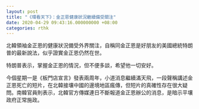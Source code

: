 ```yaml
---
layout: post
title: "《環看天下》：金正恩健康狀況繼續備受關注"
date: 2020-04-29 09:43:16.000000000 +08:00
categories: rthk
---
```


北韓領袖金正恩的健康狀況備受外界關注，自稱同金正恩是好朋友的美國總統特朗普的最新說法，似乎證實金正恩仍然在世。

特朗普表示，掌握金正恩的情況，但不便多談，希望他一切安好。

今個星期一是《板門店宣言》發表兩周年，小道消息繼續滿天飛，一段聲稱講述金正恩死亡的短片，在北韓接壤中國的邊境地區瘋傳，但短片的真確性存在很大疑問。南韓官員則表示，北韓官方傳媒連日不斷報道金正恩辦公的消息，是暗示平壤政府正常施政。
